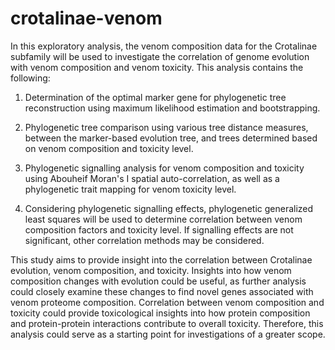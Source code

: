 # crotalinae-venom
In this exploratory analysis, the venom composition data for the Crotalinae subfamily will be used to investigate the correlation of genome evolution with venom composition and venom toxicity. This analysis contains the following: 
  
1. Determination of the optimal marker gene for phylogenetic tree
reconstruction using maximum likelihood estimation and bootstrapping.
      
2. Phylogenetic tree comparison using various tree distance measures, between
the marker-based evolution tree, and trees determined based on venom composition
and toxicity level.
      
3. Phylogenetic signalling analysis for venom composition and toxicity using Abouheif
Moran's I spatial auto-correlation, as well as a phylogenetic trait mapping for venom
toxicity level.
      
4. Considering phylogenetic signalling effects, phylogenetic generalized least
squares will be used to determine correlation between venom composition
factors and toxicity level. If signalling effects are not significant, other
correlation methods may be considered. 

This study aims to provide insight into the correlation between Crotalinae evolution, venom composition, and toxicity. Insights into how venom composition changes with evolution could be useful, as further analysis could closely examine these changes to find novel genes associated with venom proteome composition. Correlation between venom composition and toxicity could provide toxicological insights into how protein composition and protein-protein interactions contribute to overall toxicity. Therefore, this analysis could serve as a starting point for investigations of a greater scope. 
